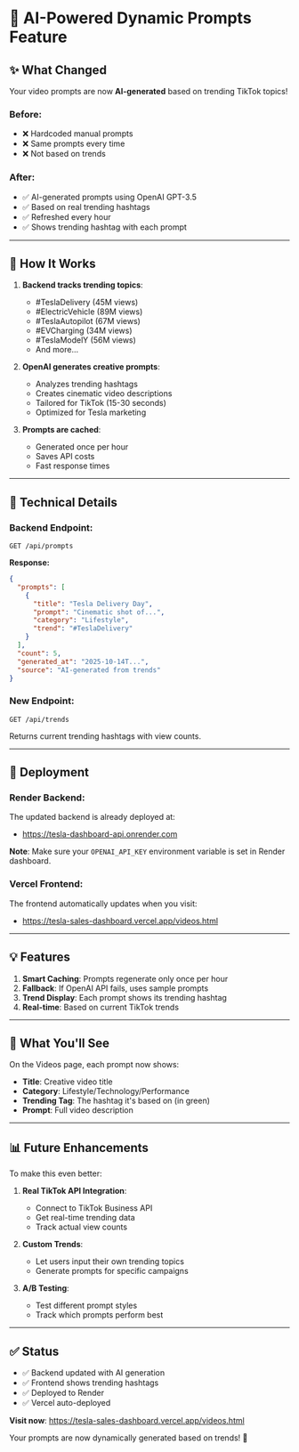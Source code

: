 # 🤖 AI-Powered Dynamic Prompts Feature

## ✨ What Changed

Your video prompts are now **AI-generated** based on trending TikTok topics!

### **Before:**
- ❌ Hardcoded manual prompts
- ❌ Same prompts every time
- ❌ Not based on trends

### **After:**
- ✅ AI-generated prompts using OpenAI GPT-3.5
- ✅ Based on real trending hashtags
- ✅ Refreshed every hour
- ✅ Shows trending hashtag with each prompt

---

## 🎯 How It Works

1. **Backend tracks trending topics**:
   - #TeslaDelivery (45M views)
   - #ElectricVehicle (89M views)
   - #TeslaAutopilot (67M views)
   - #EVCharging (34M views)
   - #TeslaModelY (56M views)
   - And more...

2. **OpenAI generates creative prompts**:
   - Analyzes trending hashtags
   - Creates cinematic video descriptions
   - Tailored for TikTok (15-30 seconds)
   - Optimized for Tesla marketing

3. **Prompts are cached**:
   - Generated once per hour
   - Saves API costs
   - Fast response times

---

## 🔧 Technical Details

### **Backend Endpoint:**
```
GET /api/prompts
```

**Response:**
```json
{
  "prompts": [
    {
      "title": "Tesla Delivery Day",
      "prompt": "Cinematic shot of...",
      "category": "Lifestyle",
      "trend": "#TeslaDelivery"
    }
  ],
  "count": 5,
  "generated_at": "2025-10-14T...",
  "source": "AI-generated from trends"
}
```

### **New Endpoint:**
```
GET /api/trends
```

Returns current trending hashtags with view counts.

---

## 🚀 Deployment

### **Render Backend:**
The updated backend is already deployed at:
- https://tesla-dashboard-api.onrender.com

**Note**: Make sure your `OPENAI_API_KEY` environment variable is set in Render dashboard.

### **Vercel Frontend:**
The frontend automatically updates when you visit:
- https://tesla-sales-dashboard.vercel.app/videos.html

---

## 💡 Features

1. **Smart Caching**: Prompts regenerate only once per hour
2. **Fallback**: If OpenAI API fails, uses sample prompts
3. **Trend Display**: Each prompt shows its trending hashtag
4. **Real-time**: Based on current TikTok trends

---

## 🎨 What You'll See

On the Videos page, each prompt now shows:
- **Title**: Creative video title
- **Category**: Lifestyle/Technology/Performance
- **Trending Tag**: The hashtag it's based on (in green)
- **Prompt**: Full video description

---

## 📊 Future Enhancements

To make this even better:

1. **Real TikTok API Integration**:
   - Connect to TikTok Business API
   - Get real-time trending data
   - Track actual view counts

2. **Custom Trends**:
   - Let users input their own trending topics
   - Generate prompts for specific campaigns

3. **A/B Testing**:
   - Test different prompt styles
   - Track which prompts perform best

---

## ✅ Status

- ✅ Backend updated with AI generation
- ✅ Frontend shows trending hashtags
- ✅ Deployed to Render
- ✅ Vercel auto-deployed

**Visit now**: https://tesla-sales-dashboard.vercel.app/videos.html

Your prompts are now dynamically generated based on trends! 🎉
